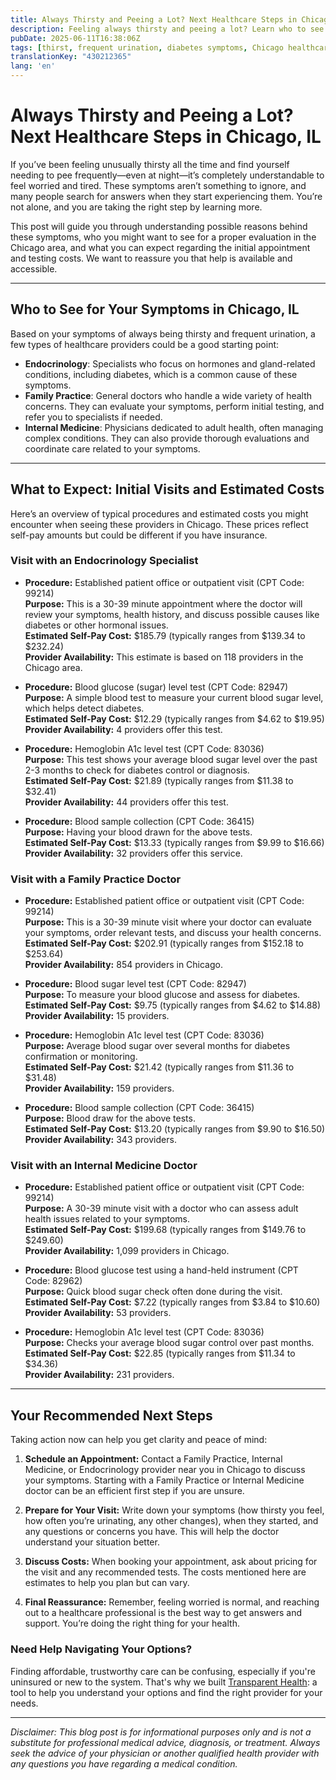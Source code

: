 ```yaml
---
title: Always Thirsty and Peeing a Lot? Next Healthcare Steps in Chicago, IL  
description: Feeling always thirsty and peeing a lot? Learn who to see and what initial costs to expect for care in Chicago, IL.  
pubDate: 2025-06-11T16:38:06Z
tags: [thirst, frequent urination, diabetes symptoms, Chicago healthcare, endocrinology, family practice, internal medicine]
translationKey: "430212365"
lang: 'en'
---
```


# Always Thirsty and Peeing a Lot? Next Healthcare Steps in Chicago, IL

If you’ve been feeling unusually thirsty all the time and find yourself needing to pee frequently—even at night—it’s completely understandable to feel worried and tired. These symptoms aren’t something to ignore, and many people search for answers when they start experiencing them. You’re not alone, and you are taking the right step by learning more.

This post will guide you through understanding possible reasons behind these symptoms, who you might want to see for a proper evaluation in the Chicago area, and what you can expect regarding the initial appointment and testing costs. We want to reassure you that help is available and accessible.

---

## Who to See for Your Symptoms in Chicago, IL

Based on your symptoms of always being thirsty and frequent urination, a few types of healthcare providers could be a good starting point:

- **Endocrinology**: Specialists who focus on hormones and gland-related conditions, including diabetes, which is a common cause of these symptoms.
- **Family Practice**: General doctors who handle a wide variety of health concerns. They can evaluate your symptoms, perform initial testing, and refer you to specialists if needed.
- **Internal Medicine**: Physicians dedicated to adult health, often managing complex conditions. They can also provide thorough evaluations and coordinate care related to your symptoms.

---

## What to Expect: Initial Visits and Estimated Costs

Here’s an overview of typical procedures and estimated costs you might encounter when seeing these providers in Chicago. These prices reflect self-pay amounts but could be different if you have insurance.

### Visit with an Endocrinology Specialist

- **Procedure:** Established patient office or outpatient visit (CPT Code: 99214)  
  **Purpose:** This is a 30-39 minute appointment where the doctor will review your symptoms, health history, and discuss possible causes like diabetes or other hormonal issues.  
  **Estimated Self-Pay Cost:** $185.79 (typically ranges from $139.34 to $232.24)  
  **Provider Availability:** This estimate is based on 118 providers in the Chicago area.

- **Procedure:** Blood glucose (sugar) level test (CPT Code: 82947)  
  **Purpose:** A simple blood test to measure your current blood sugar level, which helps detect diabetes.  
  **Estimated Self-Pay Cost:** $12.29 (typically ranges from $4.62 to $19.95)  
  **Provider Availability:** 4 providers offer this test.

- **Procedure:** Hemoglobin A1c level test (CPT Code: 83036)  
  **Purpose:** This test shows your average blood sugar level over the past 2-3 months to check for diabetes control or diagnosis.  
  **Estimated Self-Pay Cost:** $21.89 (typically ranges from $11.38 to $32.41)  
  **Provider Availability:** 44 providers offer this test.

- **Procedure:** Blood sample collection (CPT Code: 36415)  
  **Purpose:** Having your blood drawn for the above tests.  
  **Estimated Self-Pay Cost:** $13.33 (typically ranges from $9.99 to $16.66)  
  **Provider Availability:** 32 providers offer this service.

### Visit with a Family Practice Doctor

- **Procedure:** Established patient office or outpatient visit (CPT Code: 99214)  
  **Purpose:** This is a 30-39 minute visit where your doctor can evaluate your symptoms, order relevant tests, and discuss your health concerns.  
  **Estimated Self-Pay Cost:** $202.91 (typically ranges from $152.18 to $253.64)  
  **Provider Availability:** 854 providers in Chicago.

- **Procedure:** Blood sugar level test (CPT Code: 82947)  
  **Purpose:** To measure your blood glucose and assess for diabetes.  
  **Estimated Self-Pay Cost:** $9.75 (typically ranges from $4.62 to $14.88)  
  **Provider Availability:** 15 providers.

- **Procedure:** Hemoglobin A1c level test (CPT Code: 83036)  
  **Purpose:** Average blood sugar over several months for diabetes confirmation or monitoring.  
  **Estimated Self-Pay Cost:** $21.42 (typically ranges from $11.36 to $31.48)  
  **Provider Availability:** 159 providers.

- **Procedure:** Blood sample collection (CPT Code: 36415)  
  **Purpose:** Blood draw for the above tests.  
  **Estimated Self-Pay Cost:** $13.20 (typically ranges from $9.90 to $16.50)  
  **Provider Availability:** 343 providers.

### Visit with an Internal Medicine Doctor

- **Procedure:** Established patient office or outpatient visit (CPT Code: 99214)  
  **Purpose:** A 30-39 minute visit with a doctor who can assess adult health issues related to your symptoms.  
  **Estimated Self-Pay Cost:** $199.68 (typically ranges from $149.76 to $249.60)  
  **Provider Availability:** 1,099 providers in Chicago.

- **Procedure:** Blood glucose test using a hand-held instrument (CPT Code: 82962)  
  **Purpose:** Quick blood sugar check often done during the visit.  
  **Estimated Self-Pay Cost:** $7.22 (typically ranges from $3.84 to $10.60)  
  **Provider Availability:** 53 providers.

- **Procedure:** Hemoglobin A1c level test (CPT Code: 83036)  
  **Purpose:** Checks your average blood sugar control over past months.  
  **Estimated Self-Pay Cost:** $22.85 (typically ranges from $11.34 to $34.36)  
  **Provider Availability:** 231 providers.

---

## Your Recommended Next Steps

Taking action now can help you get clarity and peace of mind:

1. **Schedule an Appointment:** Contact a Family Practice, Internal Medicine, or Endocrinology provider near you in Chicago to discuss your symptoms. Starting with a Family Practice or Internal Medicine doctor can be an efficient first step if you are unsure.

2. **Prepare for Your Visit:** Write down your symptoms (how thirsty you feel, how often you’re urinating, any other changes), when they started, and any questions or concerns you have. This will help the doctor understand your situation better.

3. **Discuss Costs:** When booking your appointment, ask about pricing for the visit and any recommended tests. The costs mentioned here are estimates to help you plan but can vary.

4. **Final Reassurance:** Remember, feeling worried is normal, and reaching out to a healthcare professional is the best way to get answers and support. You’re doing the right thing for your health.

### Need Help Navigating Your Options?

Finding affordable, trustworthy care can be confusing, especially if you're uninsured or new to the system. That's why we built [Transparent Health](https://transparenthealth.ai): a tool to help you understand your options and find the right provider for your needs.

---

*Disclaimer: This blog post is for informational purposes only and is not a substitute for professional medical advice, diagnosis, or treatment. Always seek the advice of your physician or another qualified health provider with any questions you have regarding a medical condition.*